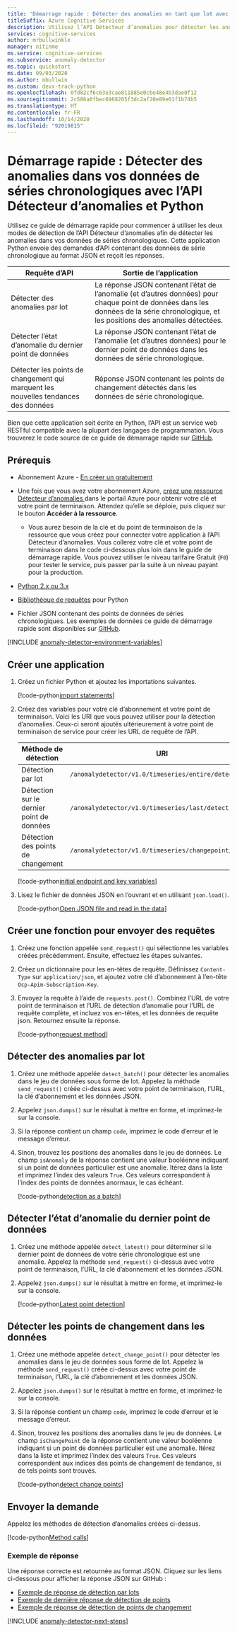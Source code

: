 ```yaml
---
title: 'Démarrage rapide : Détecter des anomalies en tant que lot avec l’API Détecteur d’anomalies et Python'
titleSuffix: Azure Cognitive Services
description: Utilisez l’API Détecteur d’anomalies pour détecter les anomalies dans vos séries de données en lot ou en streaming avec ce guide de démarrage rapide.
services: cognitive-services
author: mrbullwinkle
manager: nitinme
ms.service: cognitive-services
ms.subservice: anomaly-detector
ms.topic: quickstart
ms.date: 09/03/2020
ms.author: mbullwin
ms.custom: devx-track-python
ms.openlocfilehash: 0fd82cf6c63e3cae811885e0cbe48e4b3dae0f12
ms.sourcegitcommit: 2c586a0fbec6968205f3dc2af20e89e01f1b74b5
ms.translationtype: HT
ms.contentlocale: fr-FR
ms.lasthandoff: 10/14/2020
ms.locfileid: "92019815"
---
```

# <a name="quickstart-detect-anomalies-in-your-time-series-data-using-the-anomaly-detector-rest-api-and-python"></a>Démarrage rapide : Détecter des anomalies dans vos données de séries chronologiques avec l’API Détecteur d’anomalies et Python

Utilisez ce guide de démarrage rapide pour commencer à utiliser les deux modes de détection de l’API Détecteur d’anomalies afin de détecter les anomalies dans vos données de séries chronologiques. Cette application Python envoie des demandes d’API contenant des données de série chronologique au format JSON et reçoit les réponses.

| Requête d’API                                        | Sortie de l’application                                                                                                                         |
|----------------------------------------------------|--------------------------------------------------------------------------------------------------------------------------------------------|
| Détecter des anomalies par lot                        | La réponse JSON contenant l’état de l’anomalie (et d’autres données) pour chaque point de données dans les données de la série chronologique, et les positions des anomalies détectées. |
| Détecter l’état d’anomalie du dernier point de données | La réponse JSON contenant l’état de l’anomalie (et d’autres données) pour le dernier point de données dans les données de série chronologique.|
| Détecter les points de changement qui marquent les nouvelles tendances des données | Réponse JSON contenant les points de changement détectés dans les données de série chronologique. |

 Bien que cette application soit écrite en Python, l’API est un service web RESTful compatible avec la plupart des langages de programmation. Vous trouverez le code source de ce guide de démarrage rapide sur [GitHub](https://github.com/Azure-Samples/AnomalyDetector/blob/master/quickstarts/python-detect-anomalies.py).

## <a name="prerequisites"></a>Prérequis

- Abonnement Azure - [En créer un gratuitement](https://azure.microsoft.com/free/cognitive-services)
- Une fois que vous avez votre abonnement Azure, <a href="https://ms.portal.azure.com/#create/Microsoft.CognitiveServicesAnomalyDetector"  title="Créer une ressource Détecteur d’anomalies"  target="_blank">créez une ressource Détecteur d’anomalies <span class="docon docon-navigate-external x-hidden-focus"></span></a> dans le portail Azure pour obtenir votre clé et votre point de terminaison. Attendez qu’elle se déploie, puis cliquez sur le bouton **Accéder à la ressource**.
    - Vous aurez besoin de la clé et du point de terminaison de la ressource que vous créez pour connecter votre application à l’API Détecteur d’anomalies. Vous collerez votre clé et votre point de terminaison dans le code ci-dessous plus loin dans le guide de démarrage rapide.
    Vous pouvez utiliser le niveau tarifaire Gratuit (`F0`) pour tester le service, puis passer par la suite à un niveau payant pour la production.
- [Python 2.x ou 3.x](https://www.python.org/downloads/)
- [Bibliothèque de requêtes](https://pypi.org/project/requests/) pour Python

- Fichier JSON contenant des points de données de séries chronologiques. Les exemples de données ce guide de démarrage rapide sont disponibles sur [GitHub](https://github.com/Azure-Samples/anomalydetector/blob/master/example-data/request-data.json).

[!INCLUDE [anomaly-detector-environment-variables](../includes/environment-variables.md)]

## <a name="create-a-new-application"></a>Créer une application

1. Créez un fichier Python et ajoutez les importations suivantes.

    [!code-python[import statements](~/samples-anomaly-detector/quickstarts/python-detect-anomalies.py?name=imports)]

2. Créez des variables pour votre clé d’abonnement et votre point de terminaison. Voici les URI que vous pouvez utiliser pour la détection d’anomalies. Ceux-ci seront ajoutés ultérieurement à votre point de terminaison de service pour créer les URL de requête de l’API.

    |Méthode de détection  |URI  |
    |---------|---------|
    |Détection par lot    | `/anomalydetector/v1.0/timeseries/entire/detect`        |
    |Détection sur le dernier point de données     | `/anomalydetector/v1.0/timeseries/last/detect`        |
    | Détection des points de changement | `/anomalydetector/v1.0/timeseries/changepoint/detect`   |

    [!code-python[initial endpoint and key variables](~/samples-anomaly-detector/quickstarts/python-detect-anomalies.py?name=vars)]

3. Lisez le fichier de données JSON en l’ouvrant et en utilisant `json.load()`.

    [!code-python[Open JSON file and read in the data](~/samples-anomaly-detector/quickstarts/python-detect-anomalies.py?name=fileLoad)]

## <a name="create-a-function-to-send-requests"></a>Créer une fonction pour envoyer des requêtes

1. Créez une fonction appelée `send_request()` qui sélectionne les variables créées précédemment. Ensuite, effectuez les étapes suivantes.

2. Créez un dictionnaire pour les en-têtes de requête. Définissez `Content-Type` sur `application/json`, et ajoutez votre clé d’abonnement à l’en-tête `Ocp-Apim-Subscription-Key`.

3. Envoyez la requête à l’aide de `requests.post()`. Combinez l’URL de votre point de terminaison et l’URL de détection d’anomalie pour l’URL de requête complète, et incluez vos en-têtes, et les données de requête json. Retournez ensuite la réponse.

    [!code-python[request method](~/samples-anomaly-detector/quickstarts/python-detect-anomalies.py?name=request)]

## <a name="detect-anomalies-as-a-batch"></a>Détecter des anomalies par lot

1. Créez une méthode appelée `detect_batch()` pour détecter les anomalies dans le jeu de données sous forme de lot. Appelez la méthode `send_request()` créée ci-dessus avec votre point de terminaison, l’URL, la clé d’abonnement et les données JSON.

2. Appelez `json.dumps()` sur le résultat à mettre en forme, et imprimez-le sur la console.

3. Si la réponse contient un champ `code`, imprimez le code d’erreur et le message d’erreur.

4. Sinon, trouvez les positions des anomalies dans le jeu de données. Le champ `isAnomaly` de la réponse contient une valeur booléenne indiquant si un point de données particulier est une anomalie. Itérez dans la liste et imprimez l’index des valeurs `True`. Ces valeurs correspondent à l’index des points de données anormaux, le cas échéant.

    [!code-python[detection as a batch](~/samples-anomaly-detector/quickstarts/python-detect-anomalies.py?name=detectBatch)]

## <a name="detect-the-anomaly-status-of-the-latest-data-point"></a>Détecter l’état d’anomalie du dernier point de données

1. Créez une méthode appelée `detect_latest()` pour déterminer si le dernier point de données de votre série chronologique est une anomalie. Appelez la méthode `send_request()` ci-dessus avec votre point de terminaison, l’URL, la clé d’abonnement et les données JSON.

2. Appelez `json.dumps()` sur le résultat à mettre en forme, et imprimez-le sur la console.

    [!code-python[Latest point detection](~/samples-anomaly-detector/quickstarts/python-detect-anomalies.py?name=detectLatest)]

## <a name="detect-change-points-in-the-data"></a>Détecter les points de changement dans les données

1. Créez une méthode appelée `detect_change_point()` pour détecter les anomalies dans le jeu de données sous forme de lot. Appelez la méthode `send_request()` créée ci-dessus avec votre point de terminaison, l’URL, la clé d’abonnement et les données JSON.

2. Appelez `json.dumps()` sur le résultat à mettre en forme, et imprimez-le sur la console.

3. Si la réponse contient un champ `code`, imprimez le code d’erreur et le message d’erreur.

4. Sinon, trouvez les positions des anomalies dans le jeu de données. Le champ `isChangePoint` de la réponse contient une valeur booléenne indiquant si un point de données particulier est une anomalie. Itérez dans la liste et imprimez l’index des valeurs `True`. Ces valeurs correspondent aux indices des points de changement de tendance, si de tels points sont trouvés.

    [!code-python[detect change points](~/samples-anomaly-detector/quickstarts/python-detect-anomalies.py?name=detectChangePoint)]

## <a name="send-the-request"></a>Envoyer la demande

Appelez les méthodes de détection d’anomalies créées ci-dessus.

[!code-python[Method calls](~/samples-anomaly-detector/quickstarts/python-detect-anomalies.py?name=methodCalls)]

### <a name="example-response"></a>Exemple de réponse

Une réponse correcte est retournée au format JSON. Cliquez sur les liens ci-dessous pour afficher la réponse JSON sur GitHub :
* [Exemple de réponse de détection par lots](https://github.com/Azure-Samples/anomalydetector/blob/master/example-data/batch-response.json)
* [Exemple de dernière réponse de détection de points](https://github.com/Azure-Samples/anomalydetector/blob/master/example-data/latest-point-response.json)
* [Exemple de réponse de détection de points de changement](https://github.com/Azure-Samples/anomalydetector/blob/master/example-data/change-point-sample.json)

[!INCLUDE [anomaly-detector-next-steps](../includes/quickstart-cleanup-next-steps.md)]
